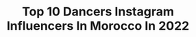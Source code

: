 ---
title: Top 10 Dancers Instagram Influencers In Morocco In 2022
description: >-
  Find top dancers Instagram influencers in Morocco in 2022. Most popular hashtags: #dance #lifestyle #dancer #morocco.
platform: Instagram
hits: 34
text_top: Discover the top-rated Instagram profiles on inBeat.
text_bottom: inBeat aggregates 34 Instagram influencers like this in Morocco for you to contact.
profiles:
  - username: "wissalinou"
    fullname: >-
      ouissal
    bio: >-
      youth-ing around 🌙 • Official Dancer at @l.baroque 📧 lbaroque.talent@gmail.com
    location: "Morocco"
    followers: 6713
    engagement: 1084
    commentsToLikes: 0.040109
    id: ck5zoedecqdgq0i14bagmuem7
    verified: false
    hashtags: "#dancers, #choreography, #goodvibes, #dance"
  - username: "nouhaila_sistorms"
    fullname: >-
      Nouhaila SiStorms ✨
    bio: >-
      🔮Dancer | SISTORMS 👯‍♀️🌪 🌟Converse ambassador ✨ 🦋Curly hair lover🍃 📚Engineer |Al Akhawayn University 🎓🇲🇦|TU Graz🇦🇹 📍Morocco🇲🇦 ✈️ 🇩🇪🇧🇪🇦🇹🇱🇧🇦🇪🇫🇷🇳🇱🇸🇮🇪🇸
    location: "Morocco"
    followers: 20898
    engagement: 257
    commentsToLikes: 0.065839
    id: ckaoricvbncr20i78x8xydqsj
    verified: false
    hashtags: "#curlygirlmethod, #hiphopislife, #outfitlove, #powergirl"
  - username: "lilyfitlife"
    fullname: >-
      LILY 🌸
    bio: >-
      Moroccan dancer 🙆‍♀️ 👇🏻👇🏻👇🏻
    location: "Morocco"
    followers: 9861
    engagement: 1269
    commentsToLikes: 0.077657
    id: ck5pvdhn3hcfs0i11aas6celt
    verified: false
    hashtags: "#fitlife, #danceislife, #morrocandancer, #photography"
  - username: "cb_0g"
    fullname: >-
      CHAIMAE BOUBNANE 💫
    bio: >-
      🇲🇦 Dancer Management : @l.baroque 📨 : lbaroque.talent@gmail.com
    location: "Morocco"
    followers: 84825
    engagement: 923
    commentsToLikes: 0.037970
    id: ck5ciaxocsbid0i11ve0cy5rl
    verified: false
    hashtags: "#love, #family, #moroccangirl, #contest"
  - username: "salmaaguenaou"
    fullname: >-
      Ⓢ Ⓐ ❥
    bio: >-
      Aesthete✨🦋 Official dancer at @l.baroque 📨 Management : @l.baroque Inquiries: lbaroque.talent@gmail.com Bε чσυ ღ 📍Morocco
    location: "Morocco"
    followers: 7298
    engagement: 1255
    commentsToLikes: 0.044946
    id: ck5q6c5sowsmk0i112yjd7e1y
    verified: false
    hashtags: "#feelings, #staysafe, #dance, #passion"
  - username: "haitamhl8"
    fullname: >-
      Haitam Lahjouji 🌹
    bio: >-
      I Dance and Stuff. 🌊🌊 Dancer / Choreographer @l.baroque Management @l.baroque Inquiries : lbaroque.talent@gmail.com
    location: "Morocco"
    followers: 49471
    engagement: 1260
    commentsToLikes: 0.013260
    id: ck5ciaw6zsbfi0i11u65m7slr
    verified: false
    hashtags: "#style, #dancersofinstagram, #pose, #riyadhseason"
  - username: "samiataki"
    fullname: >-
      Samia🎀
    bio: >-
      22 yo dancer & flight attendant trainee 🛫 📍Official Dancer at ▶@l.baroque ✉Management : @l.baroque 📧 lbaroque.talent@gmail.com
    location: "Morocco"
    followers: 106803
    engagement: 1231
    commentsToLikes: 0.016532
    id: ck5q6c7xywsxb0i112slmq9a7
    verified: false
    hashtags: "#stayhome, #lbaroque, #moroccan, #staysafe"
  - username: "zizou_kharroubi"
    fullname: >-
      Abdelaziz 🇲🇦
    bio: >-
      ©️ Official Dancer @l.baroque  📨 Management @l.baroque 📧 lbaroque.talent@gmail.com 15/10/97 #M.K 🙏👮‍♂️
    location: "Morocco"
    followers: 7977
    engagement: 1291
    commentsToLikes: 0.040611
    id: ck5q6canxwt4w0i11ixg3rxtq
    verified: false
    hashtags: "#fashion, #hiphop, #dance, #outfit"
  - username: "yassine_derbali"
    fullname: >-
      DANCER 🕺
    bio: >-
      © Official Dancer @l.baroque 📨 Management @l.baroque 📧 lbaroque.talent@gmail.com •BOOK READER 📚
    location: "Morocco"
    followers: 13688
    engagement: 914
    commentsToLikes: 0.019098
    id: ck5q6cc9qwtb00i11xor3f6cd
    verified: false
    hashtags: "#blackouttuesday"
  - username: "assad_altayar"
    fullname: >-
      💜Assad Altayar 👑 أسعد الطيار
    bio: >-
      ‎ممثل🎬_ دانسر🃏_ مقدم استعراض🎪 ‎للعروض و الدعايه و الاعلانات ( دايركت ) 📥 ‎‏Popping dancer 👑🎭 Snapchat : Assad.BT👻 TikTok : 👇🏻🎶
    location: "Morocco"
    followers: 98717
    engagement: 126
    commentsToLikes: 0.038903
    id: ckap6uixfherh0i780r7wh63n
    verified: false
    hashtags: "#instagram, #tiktok"
---